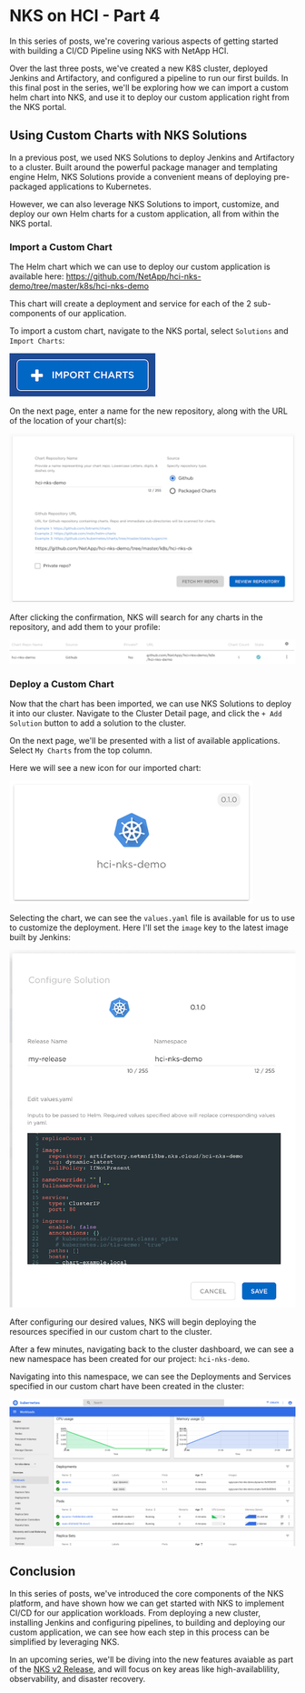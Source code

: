 # NKS on HCI - Part 4

In this series of posts, we're covering various aspects of getting started with building a CI/CD Pipeline using NKS with NetApp HCI.

Over the last three posts, we've created a new K8S cluster, deployed Jenkins and Artifactory, and configured a pipeline to run our first builds. In this final post in the series, we'll be exploring how we can import a custom helm chart into NKS, and use it to deploy our custom application right from the NKS portal.

## Using Custom Charts with NKS Solutions

In a previous post, we used NKS Solutions to deploy Jenkins and Artifactory to a cluster. Built around the powerful package manager and templating engine Helm, NKS Solutions provide a convenient means of deploying pre-packaged applications to Kubernetes.

However, we can also leverage NKS Solutions to import, customize, and deploy our own Helm charts for a custom application, all from within the NKS portal.

### Import a Custom Chart

The Helm chart which we can use to deploy our custom application is available here: https://github.com/NetApp/hci-nks-demo/tree/master/k8s/hci-nks-demo

This chart will create a deployment and service for each of the 2 sub-components of our application.

To import a custom chart, navigate to the NKS portal, select `Solutions` and `Import Charts`:

![](./images/nks_import_charts.png)

On the next page, enter a name for the new repository, along with the URL of the location of your chart(s):

![](./images/nks_import_chart_detail.png)

After clicking the confirmation, NKS will search for any charts in the repository, and add them to your profile:

![](./images/nks_chart_complete.png)

### Deploy a Custom Chart

Now that the chart has been imported, we can use NKS Solutions to deploy it into our cluster. Navigate to the Cluster Detail page, and click the `+ Add Solution` button to add a solution to the cluster.

On the next page, we'll be presented with a list of available applications. Select `My Charts` from the top column.

Here we will see a new icon for our imported chart:

![](images/nks_custom_chart_icon.png)

Selecting the chart, we can see the `values.yaml` file is available for us to use to customize the deployment. Here I'll set the `image` key to the latest image built by Jenkins:

![](./images/nks_custom_detail.png)

After configuring our desired values, NKS will begin deploying the resources specified in our custom chart to the cluster.

After a few minutes, navigating back to the cluster dashboard, we can see a new namespace has been created for our project: `hci-nks-demo`.

Navigating into this namespace, we can see the Deployments and Services specified in our custom chart have been created in the cluster:

![](./images/custom_app_dashboard.png)  

## Conclusion

In this series of posts, we've introduced the core components of the NKS platform, and have shown how we can get started with NKS to implement CI/CD for our application workloads. From deploying a new cluster, installing Jenkins and configuring pipelines, to building and deploying our custom application, we can see how each step in this process can be simplified by leveraging NKS.

In an upcoming series, we'll be diving into the new features avaiable as part of the [NKS v2 Release](https://nks.netapp.io/v2/), and will focus on key areas like high-availablility, observability, and disaster recovery.


